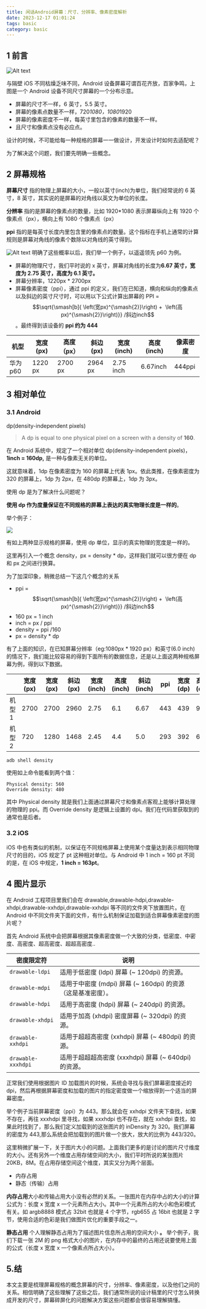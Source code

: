 ```yaml
---
title: 闲话Android屏幕：尺寸、分辨率、像素密度解析
date: 2023-12-17 01:01:24
tags: basic
category: basic
---
```


## 1 前言

![Alt text](/images/001_title.png)

与隔壁 iOS 不同枯燥乏味不同，Android 设备屏幕可谓百花齐放，百家争鸣，上图是一个 Android 设备不同尺寸屏幕的一个分布示意。

- 屏幕的尺寸不一样，6 英寸，5.5 英寸。
- 屏幕的像素点数量不一样，720*1080，1080*1920
- 屏幕的像素密度不一样，每英寸里包含的像素的数量不一样。
- 且尺寸和像素点没有必应点。

设计的时候，不可能给每一种规格的屏幕一一做设计，开发设计时如何去适配呢？

为了解决这个问题，我们要先明确一些概念。

## 2 屏幕规格

**屏幕尺寸** 指的物理上屏幕的大小，一般以英寸(inch)为单位，我们经常说的 6 英寸，8 英寸，其实说的是屏幕的对角线以英文为单位的长度。

**分辨率** 指的是屏幕的像素点的数量，比如 1920\*1080 表示屏幕纵向上有 1920 个像素点（px），横向上有 1080 个像素点（px）

**ppi** 指的是每英寸长度内里包含里的像素点的数量。这个指标在手机上通常的计算规则是屏幕对角线的像素个数除以对角线的英寸得到。

![Alt text](/images/001_1280X1280.png)
明确了这些概率以后，我们举一个例子，以遥遥领先 p60 为例。

- 屏幕的物理尺寸，我们平时说的 x 英寸，屏幕对角线的长度为**6.67 英寸，宽度为 2.75 英寸，高度为 6.1 英寸。**
- 屏幕分辨率，1220px \* 2700px
- 屏幕像素密度（ppi），通过 ppi 的定义，我们在已知道，横向和纵向的像素点以及斜边的英寸尺寸时，可以用以下公式计算出屏幕的 PPI = $$\sqrt{\smash[b]{ \left(宽px)^{\smash{2}}\right) +  \left(高px)^{\smash{2}}\right)}} /斜边inch$$。最终得到该设备的 **ppi 约为 444**

| 机型     | 宽度(px) | 高度（px） | 斜边(px) | 宽度(inch) | 高度(inch) | 像素密度 |
| -------- | -------- | ---------- | -------- | ---------- | ---------- | -------- |
| 华为 p60 | 1220 px  | 2700 px    | 2964 px  | 2.75 inch  | 6.67inch   | 444ppi   |

## 3 相对单位

### 3.1 Android

dp(density-independent pixels)

> A dp is equal to one physical pixel on a screen with a density of **160**.

在 Android 系统中，规定了一个相对单位 dp(density-independent pixels)，**1inch = 160dp,** 是一种与像素无关的单位。

这就意味着，1dp 在像素密度为 160 的屏幕上代表 1px。依此类推，在像素密度为 320 的屏幕上，1dp 为 2px，在 480dp 的屏幕上，1dp 为 3px。

使用 dp 是为了解决什么问题呢？

**使用 dp 作为度量保证在不同规格的屏幕上表达的真实物理长度是一样的**。

举个例子：

![](/images/001_03.png)

有如上两种显示规格的屏幕，使用 dp 单位，显示的真实物理的宽度是一样的。

这里再引入一个概念 density，px = density \* dp，这样我们就可以很方便在 dp 和 px 之间进行换算。

为了加深印象，稍微总结一下这几个概念的关系

- ppi = $$\sqrt{\smash[b]{ \left(宽px)^{\smash{2}}\right) +  \left(高px)^{\smash{2}}\right)}} /斜边inch$$
- 160 px = 1 inch
- inch = px / ppi
- density = ppi /160
- px = density \* dp

有了上面的知识，在已知屏幕分辨率（eg:1080px \* 1920 px）和英寸(6.0 inch)的情况下，我们能比较容易的得到下面所有的数据信息，还是以上面这两种规格屏幕为例，得到以下数据。

|        | 宽度(px) | 宽度(px) | 斜边(px) | 宽度(inch) | 高度(inch) | 斜边(inch) | ppi | 宽度(dp) | 高度(dp) |
| ------ | -------- | -------- | -------- | ---------- | ---------- | ---------- | --- | -------- | -------- |
| 机型 1 | 2700     | 2700     | 2960     | 2.75       | 6.1        | 6.67       | 443 | 439      | 973      |
| 机型 2 | 720      | 1280     | 1468     | 2.45       | 4.4        | 5.0        | 293 | 392      | 697      |

```
adb shell density
```

使用如上命令能看到两个值：

```
Physical density: 560
Override density: 480
```

其中 Physical density 就是我们上面通过屏幕尺寸和像素点客观上能够计算处理的物理的 ppi。而 Override density 是逻辑上设置的 dpi。我们在代码里获取到的通常也是后者。

### 3.2 iOS

iOS 中也有类似的机制，以保证在不同规格屏幕上使用某个度量达到表示相同物理尺寸的目的，iOS 规定了 pt 这种相对单位。与 Android 中 1 inch = 160 pt 不同的是，在 iOS 中规定，**1 inch = 163pt**。

## 4 图片显示

在 Android 工程项目里我们会在 drawable,drawable-hdpi,drawable-xhdpi,drawable-xxhdpi,drawable-xxhdpi 等不同的文件夹下放置图片。在 Android 中不同文件夹下面的文件，有什么机制保证加载到适合屏幕像素密度的图片呢？

首先 Android 系统中会把屏幕根据其像素密度做一个大致的分类，低密度、中密度、高密度、超高密度、超超高密度..

| 密度限定符         | 说明                                                         |
| ------------------ | ------------------------------------------------------------ |
| `drawable-ldpi`    | 适用于低密度 (ldpi) 屏幕 (~ 120dpi) 的资源。                 |
| `drawable-mdpi`    | 适用于中密度 (mdpi) 屏幕 (~ 160dpi) 的资源（这是基准密度）。 |
| `drawable-hdpi`    | 适用于高密度 (hdpi) 屏幕 (~ 240dpi) 的资源。                 |
| `drawable-xhdpi`   | 适用于加高 (xhdpi) 密度屏幕 (~ 320dpi) 的资源。              |
| `drawable-xxhdpi`  | 适用于超超高密度 (xxhdpi) 屏幕 (~ 480dpi) 的资源。           |
| `drawable-xxxhdpi` | 适用于超超超高密度 (xxxhdpi) 屏幕 (~ 640dpi) 的资源。        |

正常我们使用根据图片 ID 加载图片的时候，系统会寻找与我们屏幕密度接近的 dpi，然后再根据屏幕密度和加载的图片的指定密度做一个缩放得到一个适当的屏幕密度。

举个例子当前屏幕密度（ppi）为 443。那么就会在 xxhdpi 文件夹下查找，如果不存在，再往 xxxhdpi 里寻找，如果 xxxhdpi 也不存在，就在 xxhdpi 查找，如果此时找到了，那么我们定义加载到的这张图片的 inDensity 为 320。我们屏幕的密度为 443,那么系统会把加载到的图片做一个放大，放大的比例为 443/320。

这里稍微扩展一下，关于图片大小的问题。上面我们更多的是讨论的图片尺寸维度的大小。还有另外一个维度占用存储空间的大小，我们平时所说的某张图片 20KB，8M。在占用存储空间这个维度，其实又分为两个层面。

- 内存占用
- 静态（传输）占用

**内存占用**大小和传输占用大小没有必然的关系。一张图片在内存中占的大小的计算公式为：长度 x 宽度 x 一个元素所占大小。其中一个元素所占的大小和色彩模式有关。如 argb8888 模式占 32bit 也就是 4 个字节，rgb655 占 16bit 也就是 2 字节，使用合适的色彩是我们做图片优化的重要手段之一。

**静态占用** 个人理解静态占用为了描述图片信息所占用的空间大小 **。** 举个例子，我们下载一张 2M 的 png 格式大小的图片，在内存中的最终的占用还说要使用上面的公式（长度 x 宽度 x 一个像素点所占大小）。

## 5.结

本文主要是梳理屏幕规格的概念屏幕的尺寸，分辨率、像素密度，以及他们之间的关系。相信明确了这些理解了这些之后，我们通常所说的设计稿里的尺寸怎么转换成开发的尺寸，屏幕碎屏化的问题解决方案这些问题都会很容易理解搞懂。
